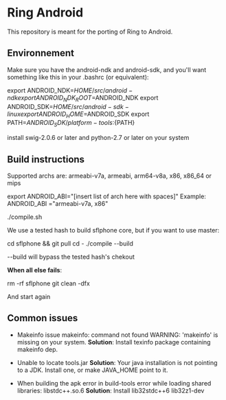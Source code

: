 # Ring Android

This repository is meant for the porting of Ring to Android.

## Environnement

Make sure you have the android-ndk and android-sdk, and you'll want something
like this in your .bashrc (or equivalent):

export ANDROID_NDK=$HOME/src/android-ndk
export ANDROID_NDK_ROOT=$ANDROID_NDK
export ANDROID_SDK=$HOME/src/android-sdk-linux
export ANDROID_HOME=$ANDROID_SDK
export PATH=$ANDROID_SDK/platform-tools:${PATH}

install swig-2.0.6 or later and python-2.7 or later on your system

## Build instructions
Supported archs are: armeabi-v7a, armeabi, arm64-v8a, x86, x86_64 or mips

export ANDROID_ABI="[insert list of arch here with spaces]"
Example: ANDROID_ABI ="armeabi-v7a, x86"

./compile.sh

We use a tested hash to build sflphone core, but if you want to use master:

cd sflphone && git pull
cd -
./compile --build

--build will bypass the tested hash's chekout

**When all else fails**:

rm -rf sflphone
git clean -dfx

And start again

## Common issues

* Makeinfo issue
    makeinfo: command not found
    WARNING: 'makeinfo' is missing on your system.
    **Solution**:   Install texinfo package containing makeinfo dep.

* Unable to locate tools.jar
    **Solution**:   Your java installation is not pointing to a JDK.
                    Install one, or make JAVA_HOME point to it.

* When building the apk error in build-tools
    error while loading shared libraries: libstdc++.so.6
    **Solution**:   Install lib32stdc++6 lib32z1-dev
